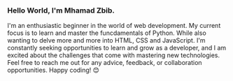 ### Hello World, I'm Mhamad Zbib.
I'm an enthusiastic beginner in the world of web development. My current focus is to learn and master the funcdamentals of Python.
While also wanting to delve more and more into HTML, CSS and JavaScript. I'm constantly seeking opportunities to learn and grow as a developer,
and I am excited about the challenges that come with mastering new technologies.
Feel free to reach me out for any advice, feedback, or collaboration opportunities.
Happy coding!  😊



